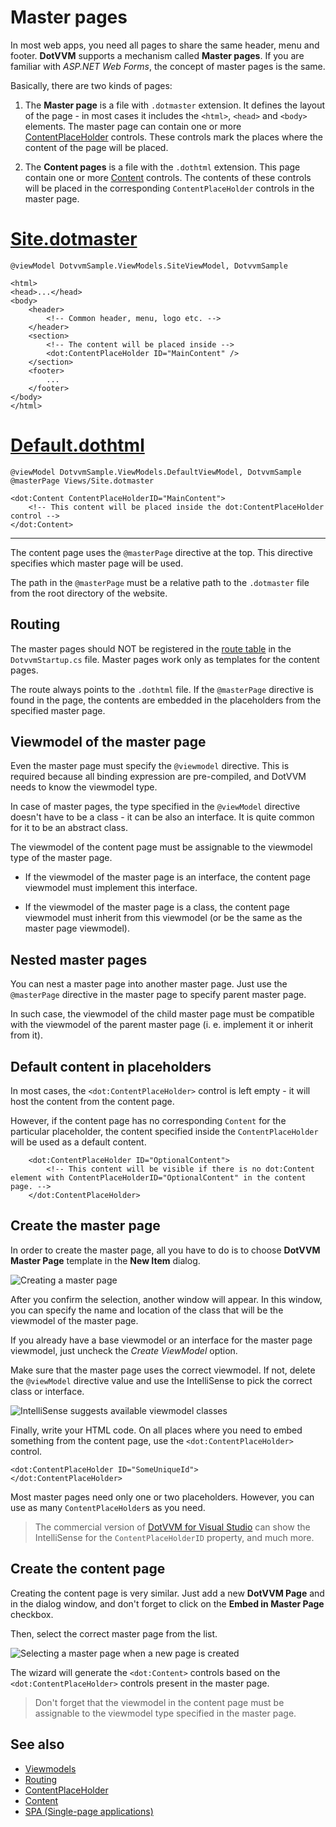 # Master pages

In most web apps, you need all pages to share the same header, menu and footer. **DotVVM** supports a mechanism called **Master pages**. 
If you are familiar with _ASP.NET Web Forms_, the concept of master pages is the same.

Basically, there are two kinds of pages:

1. The **Master page** is a file with `.dotmaster` extension. It defines the layout of the page - in most cases it includes the `<html>`, `<head>` and `<body>` elements. The master page can contain one or more [ContentPlaceHolder](~/controls/builtin/ContentPlaceHolder) controls. These controls mark the places where the content of the page will be placed.     

2. The **Content pages** is a file with the `.dothtml` extension. This page contain one or more [Content](~/controls/builtin/Content) controls. The contents of these controls will be placed in the corresponding `ContentPlaceHolder` controls in the master page.

# [Site.dotmaster](#tab/masterpage)

```DOTHTML
@viewModel DotvvmSample.ViewModels.SiteViewModel, DotvvmSample

<html>
<head>...</head>
<body>
    <header>
        <!-- Common header, menu, logo etc. -->
    </header>
    <section>
        <!-- The content will be placed inside -->
        <dot:ContentPlaceHolder ID="MainContent" />
    </section>
    <footer>
        ...
    </footer>
</body>
</html>
```

# [Default.dothtml](#tab/contentpage)

```DOTHTML
@viewModel DotvvmSample.ViewModels.DefaultViewModel, DotvvmSample
@masterPage Views/Site.dotmaster

<dot:Content ContentPlaceHolderID="MainContent">
    <!-- This content will be placed inside the dot:ContentPlaceHolder control -->
</dot:Content>
```

***

The content page uses the `@masterPage` directive at the top. This directive specifies which master page will be used. 

The path in the `@masterPage` must be a relative path to the `.dotmaster` file from the root directory of the website.

## Routing

The master pages should NOT be registered in the [route table](~/pages/concepts/routing/overview) in the `DotvvmStartup.cs` file. Master pages work only as templates for the content pages. 

The route always points to the `.dothtml` file. If the `@masterPage` directive is found in the page, the contents are embedded in the placeholders from the specified master page.

## Viewmodel of the master page

Even the master page must specify the `@viewmodel` directive. This is required because all binding expression are pre-compiled, and DotVVM needs to know the viewmodel type.

In case of master pages, the type specified in the `@viewModel` directive doesn't have to be a class - it can be also an interface. It is quite common for it to be an abstract class.

The viewmodel of the content page must be assignable to the viewmodel type of the master page.

+ If the viewmodel of the master page is an interface, the content page viewmodel must implement this interface.

+ If the viewmodel of the master page is a class, the content page viewmodel must inherit from this viewmodel (or be the same as the master page viewmodel).

## Nested master pages

You can nest a master page into another master page. Just use the `@masterPage` directive in the master page to specify parent master page. 

In such case, the viewmodel of the child master page must be compatible with the viewmodel of the parent master page (i. e. implement it or inherit from it).

## Default content in placeholders

In most cases, the `<dot:ContentPlaceHolder>` control is left empty - it will host the content from the content page. 

However, if the content page has no corresponding `Content` for the particular placeholder, the content specified inside the `ContentPlaceHolder` will be used as a default content.

```DOTHTML
    <dot:ContentPlaceHolder ID="OptionalContent">
        <!-- This content will be visible if there is no dot:Content element with ContentPlaceHolderID="OptionalContent" in the content page. -->
    </dot:ContentPlaceHolder>
```

## Create the master page

In order to create the master page, all you have to do is to choose **DotVVM Master Page** template in the **New Item** dialog.

![Creating a master page](master-pages-img2.png)

After you confirm the selection, another window will appear. In this window, you can specify the name and location of the class that will be 
the viewmodel of the master page. 

If you already have a base viewmodel or an interface for the master page viewmodel, just uncheck the _Create ViewModel_ option.

Make sure that the master page uses the correct viewmodel. If not, delete the `@viewModel` directive value and use the IntelliSense to pick the correct class or interface.

![IntelliSense suggests available viewmodel classes](master-pages-img3.png)

Finally, write your HTML code. On all places where you need to embed something from the content page, use the `<dot:ContentPlaceHolder>` control.

```DOTHTML
<dot:ContentPlaceHolder ID="SomeUniqueId">
</dot:ContentPlaceHolder>
```

Most master pages need only one or two placeholders. However, you can use as many `ContentPlaceHolder`s as you need.

> The commercial version of [DotVVM for Visual Studio](https://www.dotvvm.com/products/visual-studio-extensions) can show the IntelliSense for the `ContentPlaceHolderID` 
property, and much more. 

## Create the content page

Creating the content page is very similar. Just add a new **DotVVM Page** and in the dialog window, and don't forget to click on the **Embed in Master Page** checkbox.

Then, select the correct master page from the list.

![Selecting a master page when a new page is created](master-pages-img4.png)

The wizard will generate the `<dot:Content>` controls based on the `<dot:ContentPlaceHolder>` controls present in the master page.

> Don't forget that the viewmodel in the content page must be assignable to the viewmodel type specified in the master page.

## See also

* [Viewmodels](~/pages/concepts/viewmodels/overview)
* [Routing](~/pages/routing/overview)
* [ContentPlaceHolder](~/controls/builtin/ContentPlaceHolder)
* [Content](~/controls/builtin/Content)
* [SPA (Single-page applications)](~/pages/concepts/layout/single-page-applications-spa)
